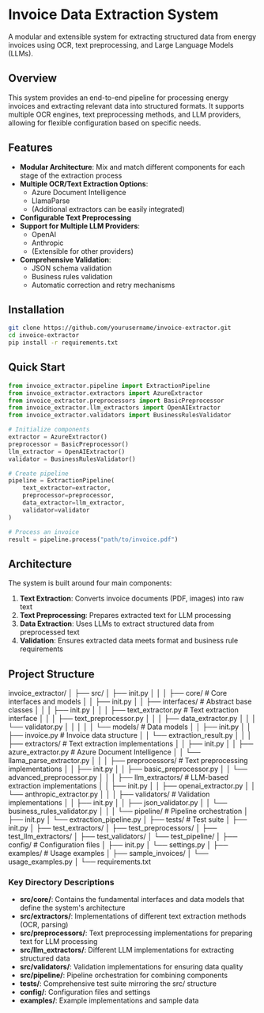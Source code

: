 # Invoice Data Extraction System

A modular and extensible system for extracting structured data from energy invoices using OCR, text preprocessing, and Large Language Models (LLMs).

## Overview

This system provides an end-to-end pipeline for processing energy invoices and extracting relevant data into structured formats. It supports multiple OCR engines, text preprocessing methods, and LLM providers, allowing for flexible configuration based on specific needs.

## Features

- **Modular Architecture**: Mix and match different components for each stage of the extraction process
- **Multiple OCR/Text Extraction Options**:
  - Azure Document Intelligence
  - LlamaParse
  - (Additional extractors can be easily integrated)
- **Configurable Text Preprocessing**
- **Support for Multiple LLM Providers**:
  - OpenAI
  - Anthropic
  - (Extensible for other providers)
- **Comprehensive Validation**:
  - JSON schema validation
  - Business rules validation
  - Automatic correction and retry mechanisms

## Installation

```bash
git clone https://github.com/yourusername/invoice-extractor.git
cd invoice-extractor
pip install -r requirements.txt
```

## Quick Start

```python
from invoice_extractor.pipeline import ExtractionPipeline
from invoice_extractor.extractors import AzureExtractor
from invoice_extractor.preprocessors import BasicPreprocessor
from invoice_extractor.llm_extractors import OpenAIExtractor
from invoice_extractor.validators import BusinessRulesValidator

# Initialize components
extractor = AzureExtractor()
preprocessor = BasicPreprocessor()
llm_extractor = OpenAIExtractor()
validator = BusinessRulesValidator()

# Create pipeline
pipeline = ExtractionPipeline(
    text_extractor=extractor,
    preprocessor=preprocessor,
    data_extractor=llm_extractor,
    validator=validator
)

# Process an invoice
result = pipeline.process("path/to/invoice.pdf")
```

## Architecture

The system is built around four main components:

1. **Text Extraction**: Converts invoice documents (PDF, images) into raw text
2. **Text Preprocessing**: Prepares extracted text for LLM processing
3. **Data Extraction**: Uses LLMs to extract structured data from preprocessed text
4. **Validation**: Ensures extracted data meets format and business rule requirements

## Project Structure
invoice_extractor/
│
├── src/
│   ├── init.py
│   │
│   ├── core/                      # Core interfaces and models
│   │   ├── init.py
│   │   ├── interfaces/            # Abstract base classes
│   │   │   ├── init.py
│   │   │   ├── text_extractor.py  # Text extraction interface
│   │   │   ├── text_preprocessor.py
│   │   │   ├── data_extractor.py
│   │   │   └── validator.py
│   │   │
│   │   └── models/               # Data models
│   │       ├── init.py
│   │       ├── invoice.py        # Invoice data structure
│   │       └── extraction_result.py
│   │
│   ├── extractors/               # Text extraction implementations
│   │   ├── init.py
│   │   ├── azure_extractor.py    # Azure Document Intelligence
│   │   └── llama_parse_extractor.py
│   │
│   ├── preprocessors/            # Text preprocessing implementations
│   │   ├── init.py
│   │   ├── basic_preprocessor.py
│   │   └── advanced_preprocessor.py
│   │
│   ├── llm_extractors/          # LLM-based extraction implementations
│   │   ├── init.py
│   │   ├── openai_extractor.py
│   │   └── anthropic_extractor.py
│   │
│   ├── validators/              # Validation implementations
│   │   ├── init.py
│   │   ├── json_validator.py
│   │   └── business_rules_validator.py
│   │
│   └── pipeline/               # Pipeline orchestration
│       ├── init.py
│       └── extraction_pipeline.py
│
├── tests/                      # Test suite
│   ├── init.py
│   ├── test_extractors/
│   ├── test_preprocessors/
│   ├── test_llm_extractors/
│   ├── test_validators/
│   └── test_pipeline/
│
├── config/                     # Configuration files
│   ├── init.py
│   └── settings.py
│
├── examples/                   # Usage examples
│   ├── sample_invoices/
│   └── usage_examples.py
│
└── requirements.txt

### Key Directory Descriptions

- **src/core/**: Contains the fundamental interfaces and data models that define the system's architecture
- **src/extractors/**: Implementations of different text extraction methods (OCR, parsing)
- **src/preprocessors/**: Text preprocessing implementations for preparing text for LLM processing
- **src/llm_extractors/**: Different LLM implementations for extracting structured data
- **src/validators/**: Validation implementations for ensuring data quality
- **src/pipeline/**: Pipeline orchestration for combining components
- **tests/**: Comprehensive test suite mirroring the src/ structure
- **config/**: Configuration files and settings
- **examples/**: Example implementations and sample data

